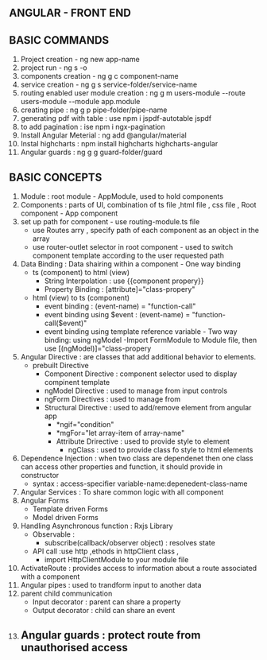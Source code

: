 


ANGULAR - FRONT END
------------------------------


BASIC COMMANDS
-------------------
1. Project creation - ng new app-name
2. project run - ng s -o
3. components creation - ng g c component-name
4. service creation - ng g s service-folder/service-name
5. routing enabled user module creation : ng g m users-module --route   users-module --module app.module
6. creating pipe : ng g p pipe-folder/pipe-name
7. generating pdf with table : use npm i jspdf-autotable jspdf
8. to add pagination : ise npm i ngx-pagination
9. Install Angular Meterial : ng add @angular/material
10. Instal highcharts : npm install highcharts highcharts-angular
11. Angular guards : ng g g guard-folder/guard

BASIC CONCEPTS
-----------------

  1. Module : root module - AppModule, used to hold components
  2. Components : parts of UI, combination of ts file ,html    file , css file , Root component - App component
  3. set up path for component - use routing-module.ts file
        - use Routes arry , specify path of each component as an object in the array
        - use  router-outlet selector in root component - used to switch component template according to the user requested path
  4. Data Binding : Data shairing within a component
    - One way binding
      - ts (component) to html (view)
        - String Interpolation : use {{component propery}}
        - Property Binding : [attribute]="class-propery"
      - html (view) to ts (component)
        - event binding : (event-name) = "function-call"
        - event binding using $event : (event-name) = "function-call($event)"
        - event binding using template reference variable
    - Two way binding: using ngModel
      -Import FormModule to Module file, then use [(ngModel)]="class-propery
  5. Angular Directive : are classes that add additional behavior to elements.
      - prebuilt Directive
         - Component Directive : component selector used to display compinent template
         - ngModel Directive : used to manage from input controls
         - ngForm Directives : used to manage from
         - Structural Directive : used to add/remove element from angular app
            - *ngif="condition"
            - *mgFor="let array-item of array-name"
            - Attribute Drirective : used to provide style to element
               - ngClass : used to provide class fo style to html elements
  6. Dependence Injection : when two class are dependenet then one class can access other properties and function, it should provide in constructor
      - syntax : access-specifier variable-name:depenedent-class-name
  7. Angular Services : To share common logic with all component
  8. Angular Forms
      - Template driven Forms
      - Model driven Forms
  9. Handling Asynchronous function : Rxjs Library
     - Observable :
        - subscribe(callback/observer object) : resolves state
     - API call :use http ,ethods in  httpClient class ,
       - import HttpClientModule to your module file
  10. ActivateRoute : provides access to information about a route associated with a component
  11. Angular pipes : used to trandform input to another data
  12. parent child communication
      - Input decorator : parent can share a property
      - Output decorator : child can share an event
  13. Angular guards : protect route from unauthorised access
      - 

